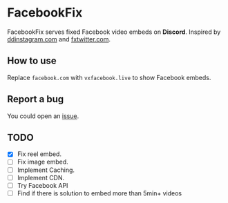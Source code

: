 # FacebookFix

FacebookFix serves fixed Facebook video embeds on **Discord**. Inspired by [ddinstagram.com](https://github.com/Wikidepia/InstaFix) and [fxtwitter.com](https://github.com/robinuniverse/TwitFix).

## How to use

Replace `facebook.com` with `vxfacebook.live` to show Facebook embeds.

## Report a bug

You could open an [issue](https://github.com/AliZad64/FacebookFix/issues).

## TODO

- [x] Fix reel embed.
- [ ] Fix image embed.
- [ ] Implement Caching.
- [ ] Implement CDN.
- [ ] Try Facebook API
- [ ] Find if there is solution to embed more than 5min+ videos